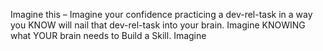 
Imagine this – Imagine your confidence practicing a dev-rel-task in a way you KNOW will nail that dev-rel-task into your brain. Imagine KNOWING what YOUR brain needs to Build a Skill.
Imagine






<!-- Imagine Nailing Your Skill-Building



I've been working on my dev skill-buildership since 2015 and at some point I got a sneaking suspicion that my whole life was getting better because my skill-building was improving. And wouldn't you know it! Skill-building is rewarding your brain.

AND I am not the only one feeling Like my life gets better with better skill-building. More about my fellow skill-building experimenters later, but first: how can you get started making your skill-buildership more piraty. There's not an hour to waste!


## how can you start making your skill-buildership more piraty?

There are two doors you need to unlock:
1. The piraty mindset and
2. The piraty practice

## The piraty mindset has three parts:

- Welcome Useful Beliefs aboard Your Skill-Builder-Ship
- Flow is your reward
- Mindful practice is piraty practice


## The piraty practice has four first steps:

1. Look up a dev-task you did successfully the last couple of weeks
2. Break off a useless-on-it's-own sub-task from that dev-task
3. Mak sure your sub-task is can-do-with-effort
4. Decide to automate your sub-task into your dev-brain
 -->

